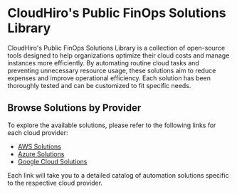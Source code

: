 # CloudHiro's Public FinOps Solutions Library

CloudHiro's Public FinOps Solutions Library is a collection of open-source tools designed to help organizations optimize their cloud costs and manage instances more efficiently. By automating routine cloud tasks and preventing unnecessary resource usage, these solutions aim to reduce expenses and improve operational efficiency. 
Each solution has been thoroughly tested and can be customized to fit specific needs.

## Browse Solutions by Provider

To explore the available solutions, please refer to the following links for each cloud provider:

- [AWS Solutions](./AWS/README.md)
- [Azure Solutions](./AZR/README.md)
- [Google Cloud Solutions](./GCP/README.md)

Each link will take you to a detailed catalog of automation solutions specific to the respective cloud provider.

